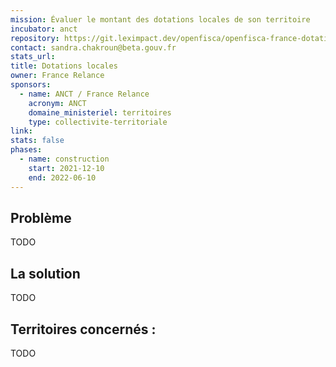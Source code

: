 ```yaml
---
mission: Évaluer le montant des dotations locales de son territoire
incubator: anct
repository: https://git.leximpact.dev/openfisca/openfisca-france-dotations-locales
contact: sandra.chakroun@beta.gouv.fr
stats_url: 
title: Dotations locales
owner: France Relance
sponsors:
  - name: ANCT / France Relance
    acronym: ANCT
    domaine_ministeriel: territoires
    type: collectivite-territoriale
link: 
stats: false
phases:
  - name: construction
    start: 2021-12-10
    end: 2022-06-10
---
```

## Problème

TODO

## La solution

TODO

## Territoires concernés :

TODO
